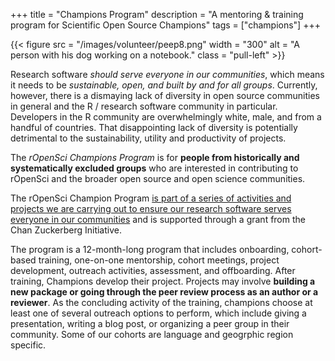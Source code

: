 +++
title = "Champions Program"
description = "A mentoring & training program for Scientific Open Source Champions"
tags = ["champions"]
+++


{{< figure src = "/images/volunteer/peep8.png" width = "300" alt = "A person with his dog working on a notebook." class = "pull-left" >}}

Research software *should serve everyone in our communities*, which means it needs to be *sustainable, open, and built by and for all groups*. Currently, however, there is a dismaying lack of diversity in open source communities in general and the R / research software community in particular. Developers in the R community are overwhelmingly white, male, and from a handful of countries. That disappointing lack of diversity is potentially detrimental to the sustainability, utility and productivity of projects.

The *rOpenSci Champions Program* is for **people from historically and systematically excluded groups** who are interested in contributing to rOpenSci and the broader open source and open science communities.

The rOpenSci Champion Program [is part of a series of activities and projects we are carrying out to ensure our research software serves everyone in our communities](/blog/2021/12/20/inclusive-leadership-program/) and is supported through a grant from the Chan Zuckerberg Initiative.

The program is a 12-month-long program that includes onboarding, cohort-based training, one-on-one mentorship, cohort meetings, project development, outreach activities, assessment, and offboarding. After training, Champions develop their project. Projects may involve **building a new package or going through the peer review process as an author or a reviewer**. As the concluding activity of the training, champions choose at least one of several outreach options to perform, which include giving a presentation, writing a blog post, or organizing a peer group in their community. Some of our cohorts are language and geogrphic region specific. 